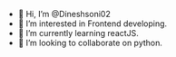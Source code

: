 - 👋 Hi, I’m @Dineshsoni02
- 👀 I’m interested in Frontend developing.
- 🌱 I’m currently learning reactJS.
- 💞️ I’m looking to collaborate on python.


<!---
Dineshsoni02/Dineshsoni02 is a ✨ special ✨ repository because its `README.md` (this file) appears on your GitHub profile.
You can click the Preview link to take a look at your changes.
--->
